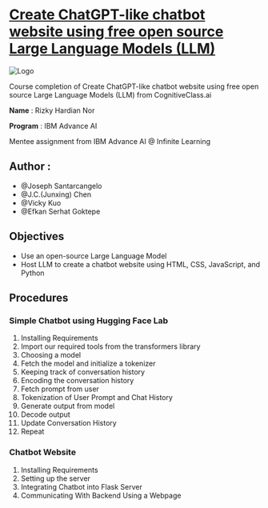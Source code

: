 # [Create ChatGPT-like chatbot website using free open source Large Language Models (LLM)](https://cognitiveclass.ai/courses/course-v1:IBMSkillsNetwork+GPXX04ESEN+v1?authuser=0)

![Logo](https://cf-courses-data.s3.us.cloud-object-storage.appdomain.cloud/IBMSkillsNetwork-GPXX04ESEN/images/DALL%C2%B7E%202023-06-06%2009.38.20%20-%20a%20robot%20driving%20a%20convertible%20sports%20car%20towards%20the%20sunset%2C%20digital%20art.png)

Course completion of Create ChatGPT-like chatbot website using free open source Large Language Models (LLM) from CognitiveClass.ai


**Name** : Rizky Hardian Nor

**Program** : IBM Advance AI

Mentee assignment from IBM Advance AI @ Infinite Learning

## **Author** : 
 * @Joseph Santarcangelo
 * @J.C.(Junxing) Chen
 * @Vicky Kuo
 * @Efkan Serhat Goktepe

## Objectives

 -  Use an open-source Large Language Model
 -  Host LLM to create a chatbot website using HTML, CSS, JavaScript, and Python


## Procedures


### Simple Chatbot using Hugging Face Lab
 1. Installing Requirements
 2. Import our required tools from the transformers library
 3. Choosing a model
 4. Fetch the model and initialize a tokenizer
 5. Keeping track of conversation history
 6. Encoding the conversation history
 7. Fetch prompt from user
 8. Tokenization of User Prompt and Chat History
 9. Generate output from model
 10. Decode output
 11. Update Conversation History
 12. Repeat


### Chatbot Website
 1. Installing Requirements
 2. Setting up the server
 3. Integrating Chatbot into Flask Server
 4. Communicating With Backend Using a Webpage

